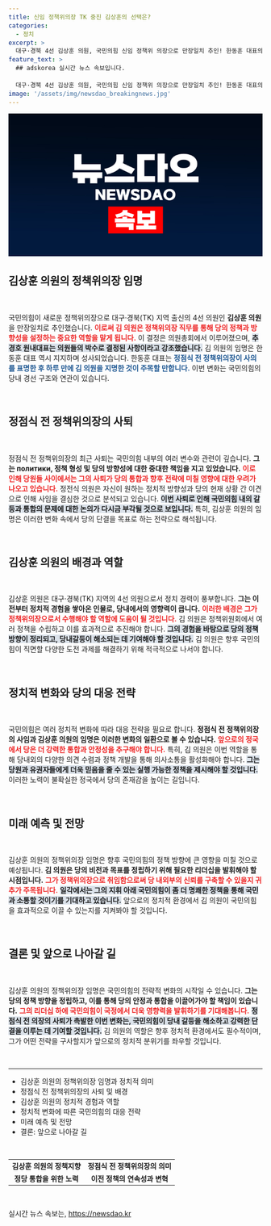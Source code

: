 ```yaml
---
title: 신임 정책위의장 TK 중진 김상훈의 선택은?
categories:
  - 정치
excerpt: >
  대구·경북 4선 김상훈 의원, 국민의힘 신임 정책위 의장으로 만장일치 추인! 한동훈 대표의 지명 후 단숨에 자리 잡은 김 의원의 향후 행보가 주목받고 있습니다.
feature_text: >
  ## adskorea 실시간 뉴스 속보입니다.

  대구·경북 4선 김상훈 의원, 국민의힘 신임 정책위 의장으로 만장일치 추인! 한동훈 대표의 지명 후 단숨에 자리 잡은 김 의원의 향후 행보가 주목받고 있습니다.
image: '/assets/img/newsdao_breakingnews.jpg'
---
```


<p><img src="/assets/img/newsdao_breakingnews.jpg" alt="adskorea 속보" /></p>

<h2 data-ke-size="size26">김상훈 의원의 정책위의장 임명</h2>

<p data-ke-size="size16">&nbsp;</p>

<p>국민의힘이 새로운 정책위의장으로 대구·경북(TK) 지역 출신의 4선 의원인 <b>김상훈 의원</b>을 만장일치로 추인했습니다. <b><span style="color: #ee2323;">이로써 김 의원은 정책위의장 직무를 통해 당의 정책과 방향성을 설정하는 중요한 역할을 맡게 됩니다.</span></b> 이 결정은 의원총회에서 이루어졌으며, <b><span style="background-color: #21538527;">추경호 원내대표는 의원들의 박수로 결정된 사항이라고 강조했습니다.</span></b> 김 의원의 임명은 한동훈 대표 역시 지지하며 성사되었습니다. 한동훈 대표는 <b><span style="color: #1a5490;">정점식 전 정책위의장이 사의를 표명한 후 하루 만에 김 의원을 지명한 것이 주목할 만합니다.</span></b> 이번 변화는 국민의힘의 당내 경선 구조와 연관이 있습니다. </p>

<p data-ke-size="size16">&nbsp;</p>

<h2 data-ke-size="size26">정점식 전 정책위의장의 사퇴</h2>

<p data-ke-size="size16">&nbsp;</p>

<p>정점식 전 정책위의장의 최근 사퇴는 국민의힘 내부의 여러 변수와 관련이 깊습니다. <b>그는 политики, 정책 형성 및 당의 방향성에 대한 중대한 책임을 지고 있었습니다.</b> <b><span style="color: #ee2323;">이로 인해 당원들 사이에서는 그의 사퇴가 당의 통합과 향후 전략에 미칠 영향에 대한 우려가 나오고 있습니다.</span></b> 정전식 의원은 자신이 원하는 정치적 방향성과 당의 현재 상황 간 이견으로 인해 사임을 결심한 것으로 분석되고 있습니다. <b><span style="background-color: #21538527;">이번 사퇴로 인해 국민의힘 내의 갈등과 통합의 문제에 대한 논의가 다시금 부각될 것으로 보입니다.</span></b> 특히, 김상훈 의원의 임명은 이러한 변화 속에서 당의 단결을 목표로 하는 전략으로 해석됩니다.</p>

<p data-ke-size="size16">&nbsp;</p>

<h2 data-ke-size="size26">김상훈 의원의 배경과 역할</h2>

<p data-ke-size="size16">&nbsp;</p>

<p>김상훈 의원은 대구·경북(TK) 지역의 4선 의원으로서 정치 경력이 풍부합니다. <b>그는 이전부터 정치적 경험을 쌓아온 인물로, 당내에서의 영향력이 큽니다.</b> <b><span style="color: #ee2323;">이러한 배경은 그가 정책위의장으로서 수행해야 할 역할에 도움이 될 것입니다.</span></b> 김 의원은 정책위원회에서 여러 정책을 수립하고 이를 효과적으로 추진해야 합니다. <b><span style="background-color: #21538527;">그의 경험을 바탕으로 당의 정책 방향이 정리되고, 당내갈등이 해소되는 데 기여해야 할 것입니다.</span></b> 김 의원은 향후 국민의힘이 직면할 다양한 도전 과제를 해결하기 위해 적극적으로 나서야 합니다.</p>

<p data-ke-size="size16">&nbsp;</p>

<h2 data-ke-size="size26">정치적 변화와 당의 대응 전략</h2>

<p data-ke-size="size16">&nbsp;</p>

<p>국민의힘은 여러 정치적 변화에 따라 대응 전략을 필요로 합니다. <b>정점식 전 정책위의장의 사임과 김상훈 의원의 임명은 이러한 변화의 일환으로 볼 수 있습니다.</b> <b><span style="color: #ee2323;">앞으로의 정국에서 당은 더 강력한 통합과 안정성을 추구해야 합니다.</span></b> 특히, 김 의원은 이번 역할을 통해 당내외의 다양한 의견 수렴과 정책 개발을 통해 의사소통을 활성화해야 합니다. <b><span style="background-color: #21538527;">그는 당원과 유권자들에게 더욱 믿음을 줄 수 있는 실행 가능한 정책을 제시해야 할 것입니다.</span></b> 이러한 노력이 불확실한 정국에서 당의 존재감을 높이는 길입니다.</p>

<p data-ke-size="size16">&nbsp;</p>

<h2 data-ke-size="size26">미래 예측 및 전망</h2>

<p data-ke-size="size16">&nbsp;</p>

<p>김상훈 의원의 정책위의장 임명은 향후 국민의힘의 정책 방향에 큰 영향을 미칠 것으로 예상됩니다. <b>김 의원은 당의 비전과 목표를 정립하기 위해 필요한 리더십을 발휘해야 할 시점입니다.</b> <b><span style="color: #ee2323;">그가 정책위의장으로 취임함으로써 당 내외부의 신뢰를 구축할 수 있을지 귀추가 주목됩니다.</span></b> <b><span style="background-color: #21538527;">일각에서는 그의 지휘 아래 국민의힘이 좀 더 명쾌한 정책을 통해 국민과 소통할 것이기를 기대하고 있습니다.</span></b> 앞으로의 정치적 환경에서 김 의원이 국민의힘을 효과적으로 이끌 수 있는지를 지켜봐야 할 것입니다.</p>

<p data-ke-size="size16">&nbsp;</p>

<h2 data-ke-size="size26">결론 및 앞으로 나아갈 길</h2>

<p data-ke-size="size16">&nbsp;</p>

<p>김상훈 의원의 정책위의장 임명은 국민의힘의 전략적 변화의 시작일 수 있습니다. <b>그는 당의 정책 방향을 정립하고, 이를 통해 당의 안정과 통합을 이끌어가야 할 책임이 있습니다.</b> <b><span style="color: #ee2323;">그의 리더십 하에 국민의힘이 국정에서 더욱 영향력을 발휘하기를 기대해봅니다.</span></b> <b><span style="background-color: #21538527;">정점식 전 의장의 사퇴가 촉발한 이번 변화는, 국민의힘이 당내 갈등을 해소하고 강력한 단결을 이루는 데 기여할 것입니다.</span></b> 김 의원의 역할은 향후 정치적 환경에서도 필수적이며, 그가 어떤 전략을 구사할지가 앞으로의 정치적 분위기를 좌우할 것입니다.</p>

<p data-ke-size="size16">&nbsp;</p>

<hr />

<ul>
    <li>김상훈 의원의 정책위의장 임명과 정치적 의미</li>
    <li>정점식 전 정책위의장의 사퇴 및 배경</li>
    <li>김상훈 의원의 정치적 경험과 역할</li>
    <li>정치적 변화에 따른 국민의힘의 대응 전략</li>
    <li>미래 예측 및 전망</li>
    <li>결론: 앞으로 나아갈 길</li>
</ul>

<p data-ke-size="size16">&nbsp;</p>

<table style="width: 100%; border-collapse: collapse;">
    <tr>
        <td style="text-align: center; height: 17px;"><b>김상훈 의원의 정책지향</b></td>
        <td style="text-align: center; height: 17px;"><b>정점식 전 정책위의장의 의미</b></td>
    </tr>
    <tr>
        <td style="text-align: center; height: 17px;"><b>정당 통합을 위한 노력</b></td>
        <td style="text-align: center; height: 17px;"><b>이전 정책의 연속성과 변혁</b></td>
    </tr>
</table> 

<p data-ke-size="size16">&nbsp;</p>
실시간 뉴스 속보는, <a href="https://newsdao.kr" rel="dofollow">https://newsdao.kr</a>


